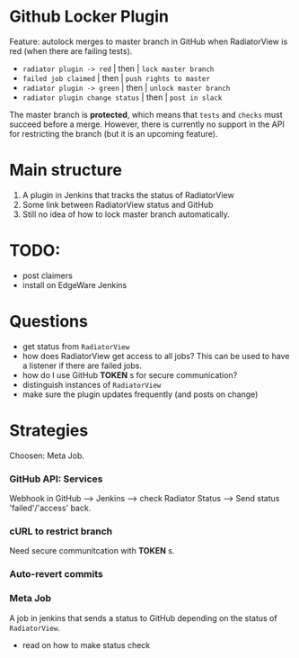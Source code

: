 # Github Locker Plugin

Feature: autolock merges to master branch in GitHub when RadiatorView is red
(when there are failing tests).

- `radiator plugin -> red` | then | `lock master branch`
- `failed job claimed` | then | `push rights to master`
- `radiator plugin -> green` | then | `unlock master branch`
- `radiator plugin change status` | then | `post in slack`

The master branch is __protected__, which means that `tests` and `checks` must
succeed before a merge. However, there is currently no support in the API for
restricting the branch (but it is an upcoming feature).

# Main structure

1. A plugin in Jenkins that tracks the status of RadiatorView
2. Some link between RadiatorView status and GitHub
3. Still no idea of how to lock master branch automatically.

# TODO:
- post claimers
- install on EdgeWare Jenkins

# Questions
- get status from `RadiatorView`
- how does RadiatorView get access to all jobs? This can be used to have a listener if there are failed jobs.
- how do I use GitHub __TOKEN__ s for secure communication?
- distinguish instances of `RadiatorView`
- make sure the plugin updates frequently (and posts on change)

# Strategies
Choosen: Meta Job.
### GitHub API: Services
Webhook in GitHub --> Jenkins --> check Radiator Status --> Send status
'failed'/'access' back.
### cURL to restrict branch
Need secure communitcation with __TOKEN__ s.
### Auto-revert commits
### Meta Job
A job in jenkins that sends a status to GitHub depending on the status of
`RadiatorView`.
- read on how to make status check

